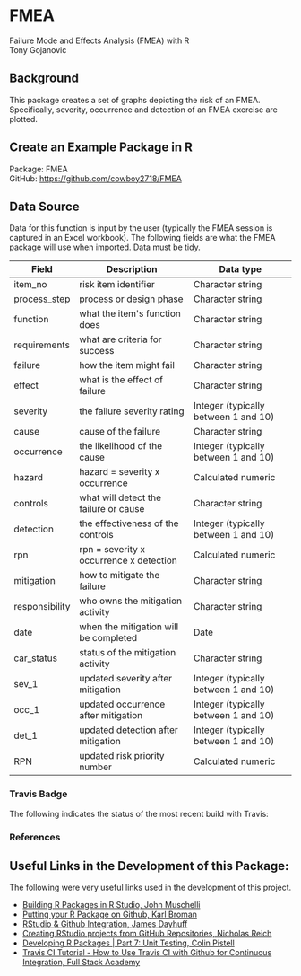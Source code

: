 # FMEA
Failure Mode and Effects Analysis (FMEA) with R  
Tony Gojanovic


## Background

This package creates a set of graphs depicting the risk of an FMEA.  Specifically, severity, occurrence and detection of an FMEA exercise are plotted.

## Create an Example Package in R 

Package: FMEA   
GitHub:  https://github.com/cowboy2718/FMEA

## Data Source

Data for this function is input by the user (typically the FMEA session is captured in an Excel workbook).  The following fields are what the FMEA package will use when imported.  Data must be tidy.

|Field          | Description                                 | Data type                           |
 -------------- | --------------------------------------------| ------------------------------------|  
|item_no        | risk item identifier                        | Character string                    |
|process_step   | process or design phase                     | Character string                    |
|function       | what the item's function does               | Character string                    |
|requirements   | what are criteria for success               | Character string                    |
|failure        | how the item might fail                     | Character string                    |
|effect         | what is the effect of failure               | Character string                    |
|severity       | the failure severity rating                 | Integer (typically between 1 and 10)|
|cause          | cause of the failure                        | Character string                    |
|occurrence     | the likelihood of the cause                 | Integer (typically between 1 and 10)|
|hazard         | hazard = severity x occurrence              | Calculated numeric                  |
|controls       | what will detect the failure or cause       | Character string                    |
|detection      | the effectiveness of the controls           | Integer (typically between 1 and 10)|
|rpn            | rpn = severity x occurrence x detection     | Calculated numeric                  |
|mitigation     | how to mitigate the failure                 | Character string                    |
|responsibility | who owns the mitigation activity            | Character string                    |
|date           | when the mitigation will be completed       | Date                                |
|car_status     | status of the mitigation activity           | Character string                    |
|sev_1          | updated severity after mitigation           | Integer (typically between 1 and 10)|
|occ_1          | updated occurrence after mitigation         | Integer (typically between 1 and 10)|
|det_1          | updated detection after mitigation          | Integer (typically between 1 and 10)|
|RPN            | updated risk priority number                | Calculated numeric                  |

### Travis Badge

The following indicates the status of the most recent build with Travis:

### References

## Useful Links in the Development of this Package:

The following were very useful links used in the development of this project.

* [Building R Packages in R Studio, John Muschelli](https://www.youtube.com/watch?v=OIirKRgIsdc) 
* [Putting your R Package on Github, Karl Broman](http://kbroman.org/pkg_primer/pages/github.html) 
* [RStudio & Github Integration, James Dayhuff](https://www.youtube.com/watch?v=E2d91v1Twcc&t=597s) 
* [Creating RStudio projects from GitHub Repositories, Nicholas Reich ](https://www.youtube.com/watch?v=YxZ8J2rqhEM) 
* [Developing R Packages | Part 7: Unit Testing, Colin Pistell](https://www.youtube.com/watch?v=u2KDSY_8Ay4) 
* [Travis CI Tutorial - How to Use Travis CI with Github for Continuous Integration, Full Stack Academy](https://www.youtube.com/watch?v=Uft5KBimzyk)